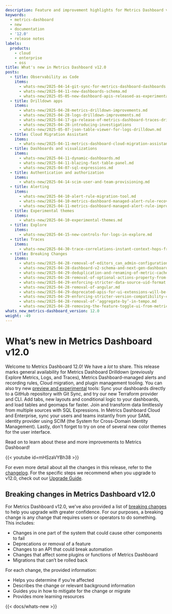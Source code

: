 ```yaml
---
description: Feature and improvement highlights for Metrics Dashboard v12.0
keywords:
  - metrics-dashboard
  - new
  - documentation
  - '12.0'
  - release notes
labels:
  products:
    - cloud
    - enterprise
    - oss
title: What's new in Metrics Dashboard v12.0
posts:
  - title: Observability as Code
    items:
      - whats-new/2025-04-14-git-sync-for-metrics-dashboard-dashboards.md
      - whats-new/2025-04-11-new-dashboards-schema.md
      - whats-new/2025-05-05-new-dashboard-apis-released-as-experimental.md
  - title: Drilldown apps
    items:
      - whats-new/2025-04-28-metrics-drilldown-improvements.md
      - whats-new/2025-04-28-logs-drilldown-improvements.md
      - whats-new/2025-04-17-ga-release-of-metrics-dashboard-traces-drilldown.md
      - whats-new/2025-04-28-introducing-investigations
      - whats-new/2025-05-07-json-table-viewer-for-logs-drilldown.md
  - title: Cloud Migration Assistant
    items:
      - whats-new/2025-04-11-metrics-dashboard-cloud-migration-assistant-now-generally-available.md
  - title: Dashboards and visualizations
    items:
      - whats-new/2025-04-11-dynamic-dashboards.md
      - whats-new/2025-04-11-blazing-fast-table-panel.md
      - whats-new/2025-04-07-sql-expressions.md
  - title: Authentication and authorization
    items:
      - whats-new/2025-04-14-scim-user-and-team-provisioning.md
  - title: Alerting
    items:
      - whats-new/2025-04-10-alert-rule-migration-tool.md
      - whats-new/2025-04-10-metrics-dashboard-managed-alert-rule-recovering-state.md
      - whats-new/2025-04-11-metrics-dashboard-managed-alert-rule-improvements.md
  - title: Experimental themes
    items:
      - whats-new/2025-04-10-experimental-themes.md
  - title: Explore
    items:
      - whats-new/2025-04-15-new-controls-for-logs-in-explore.md
  - title: Traces
    items:
      - whats-new/2025-04-30-trace-correlations-instant-context-hops-from-any-trace.md
  - title: Breaking Changes
    items:
      - whats-new/2025-04-28-removal-of-editors_can_admin-configuration.md
      - whats-new/2025-04-28-dashboard-v2-schema-and-next-gen-dashboards.md
      - whats-new/2025-04-29-deduplication-and-renaming-of-metric-cache_size.md
      - whats-new/2025-04-28-removal-of-optional-actions-property-from-datalinkscontextmenu-component.md
      - whats-new/2025-04-29-enforcing-stricter-data-source-uid-format.md
      - whats-new/2025-04-28-removal-of-angular.md
      - whats-new/2025-04-29-deprecated-apis-for-ui-extensions-will-be-removed.md
      - whats-new/2025-04-29-enforcing-stricter-version-compatibility-checks-in-plugin-cli-install-commands.md
      - whats-new/2025-04-28-removal-of-‘aggregate-by’-in-tempo.md
      - whats-new/2025-04-28-removing-the-feature-toggle-ui-from-metrics-dashboard-cloud.md
whats_new_metrics-dashboard_version: 12.0
weight: -49
---
```


# What’s new in Metrics Dashboard v12.0

Welcome to Metrics Dashboard 12.0! We have a _lot_ to share. This release marks general availability for Metrics Dashboard Drilldown (previously Explore Metrics, Logs, and Traces), Metrics Dashboard-managed alerts and recording rules, Cloud migration, and plugin management tooling. You can also try new [preview and experimental](https://metrics-dashboard.com/docs/release-life-cycle/) tools: Sync your dashboards directly to a GitHub repository with Git Sync, and try our new Terraform provider and CLI. Add tabs, new layouts and conditional logic to your dashboards, and load tables and geomaps far faster. Join and transform data limitlessly from multiple sources with SQL Expressions. In Metrics Dashboard Cloud and Enterprise, sync your users and teams instantly from your SAML identity provider using SCIM (the System for Cross-Domain Identity Management). Lastly, don't forget to try on one of several new color themes for the user interface.

Read on to learn about these and more improvements to Metrics Dashboard!

{{< youtube id=mHSzaVYBh38 >}}

For even more detail about all the changes in this release, refer to the [changelog](https://github.com/metrics-dashboard/metrics-dashboard/blob/main/CHANGELOG.md). For the specific steps we recommend when you upgrade to v12.0, check out our [Upgrade Guide](https://metrics-dashboard.com/docs/metrics-dashboard/<METRICS_DASHBOARD_VERSION>/upgrade-guide/upgrade-v12.0/).

## Breaking changes in Metrics Dashboard v12.0

For Metrics Dashboard v12.0, we've also provided a list of [breaking changes](https://metrics-dashboard.com/docs/metrics-dashboard/latest/whatsnew/whats-new-in-v12-0/#breaking-changes) to help you upgrade with greater confidence. For our purposes, a breaking change is any change that requires users or operators to do something. This includes:

- Changes in one part of the system that could cause other components to fail
- Deprecations or removal of a feature
- Changes to an API that could break automation
- Changes that affect some plugins or functions of Metrics Dashboard
- Migrations that can’t be rolled back

For each change, the provided information:

- Helps you determine if you’re affected
- Describes the change or relevant background information
- Guides you in how to mitigate for the change or migrate
- Provides more learning resources

{{< docs/whats-new  >}}

